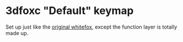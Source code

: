 # 3dfoxc "Default" keymap

Set up just like the [original whitefox](https://input.club/whitefox/), except the function layer is totally made up.